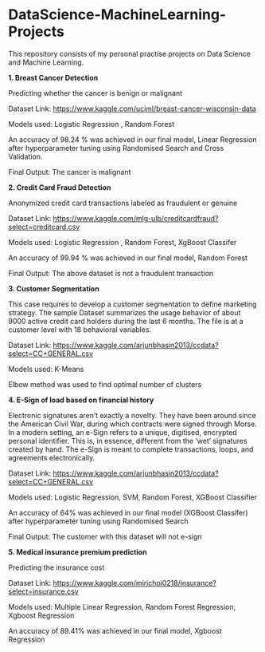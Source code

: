 # DataScience-MachineLearning-Projects
This repository consists of my personal practise projects on Data Science and Machine Learning.

<b>1. Breast Cancer Detection</b> 

Predicting whether the cancer is benign or malignant

Dataset Link: https://www.kaggle.com/uciml/breast-cancer-wisconsin-data

Models used:  Logistic Regression , Random Forest 
 
An accuracy of 98.24 % was achieved in our final model, Linear Regression after hyperparameter tuning using Randomised Search and Cross Validation.

Final Output: The cancer is malignant


<b>2. Credit Card Fraud Detection</b> 

Anonymized credit card transactions labeled as fraudulent or genuine

Dataset Link: https://www.kaggle.com/mlg-ulb/creditcardfraud?select=creditcard.csv

Models used:  Logistic Regression , Random Forest, XgBoost Classifer
 
An accuracy of 99.94 % was achieved in our final model, Random Forest

Final Output: The above dataset is not a fraudulent transaction



<b>3. Customer Segmentation </b> 

This case requires to develop a customer segmentation to define marketing strategy. The sample Dataset summarizes the usage behavior of about 9000 active credit card holders during the last 6 months. The file is at a customer level with 18 behavioral variables.

Dataset Link: https://www.kaggle.com/arjunbhasin2013/ccdata?select=CC+GENERAL.csv

Models used: K-Means

Elbow method was used to find optimal number of clusters




<b>4. E-Sign of load based on financial history </b> 

Electronic signatures aren’t exactly a novelty. They have been around since the American Civil War, during which contracts were signed through Morse. In a modern setting, an e-Sign refers to a unique, digitised, encrypted personal identifier. This is, in essence, different from the ‘wet’ signatures created by hand. The e-Sign is meant to complete transactions, loops, and agreements electronically.

Dataset Link: https://www.kaggle.com/arjunbhasin2013/ccdata?select=CC+GENERAL.csv

Models used: Logistic Regression, SVM, Random Forest, XGBoost Classifier 

An accuracy of 64% was achieved in our final model (XGBoost Classifer) after hyperparameter tuning using Randomised Search 

Final Output: The  customer with this dataset will not e-sign 



<b>5. Medical insurance premium prediction</b>

Predicting the insurance cost

Dataset Link: https://www.kaggle.com/mirichoi0218/insurance?select=insurance.csv

Models used: Multiple Linear Regression, Random Forest Regression, Xgboost Regression
 
An accuracy of 89.41% was achieved in our final model, Xgboost Regression

